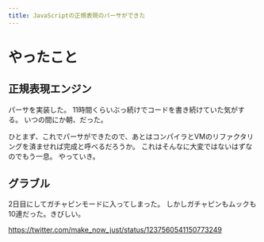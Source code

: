 ```yaml
---
title: JavaScriptの正規表現のパーサができた
---
```


# やったこと

## 正規表現エンジン

パーサを実装した。
11時間くらいぶっ続けでコードを書き続けていた気がする。
いつの間にか朝、だった。

ひとまず、これでパーサができたので、あとはコンパイラとVMのリファクタリングを済ませれば完成と呼べるだろうか。
これはそんなに大変ではないはずなのでもう一息。
やっていき。

## グラブル

2日目にしてガチャピンモードに入ってしまった。
しかしガチャピンもムックも10連だった。きびしい。

<https://twitter.com/make_now_just/status/1237560541150773249>
